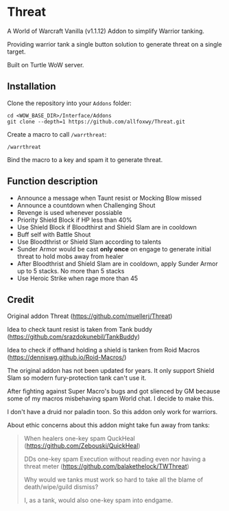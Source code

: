# Threat

A World of Warcraft Vanilla (v1.1.12) Addon to simplify Warrior tanking.

Providing warrior tank a single button solution to generate threat on a single target.

Built on Turtle WoW server.


## Installation

Clone the repository into your `Addons` folder:

    cd <WOW_BASE_DIR>/Interface/Addons
    git clone --depth=1 https://github.com/allfoxwy/Threat.git

Create a macro to call `/warrthreat`:

    /warrthreat

Bind the macro to a key and spam it to generate threat.


## Function description
- Announce a message when Taunt resist or Mocking Blow missed
- Announce a countdown when Challenging Shout
- Revenge is used whenever possiable
- Priority Shield Block if HP less than 40%
- Use Shield Block if Bloodthirst and Shield Slam are in cooldown
- Buff self with Battle Shout
- Use Bloodthrist or Shield Slam according to talents
- Sunder Armor would be cast **only once** on engage to generate initial threat to hold mobs away from healer
- After Bloodthrist and Shield Slam are in cooldown, apply Sunder Armor up to 5 stacks. No more than 5 stacks
- Use Heroic Strike when rage more than 45


## Credit

Original addon Threat (https://github.com/muellerj/Threat)

Idea to check taunt resist is taken from Tank buddy (https://github.com/srazdokunebil/TankBuddy)

Idea to check if offhand holding a shield is tanken from Roid Macros (https://denniswg.github.io/Roid-Macros/)

The original addon has not been updated for years. It only support Shield Slam so modern fury-protection tank can't use it.

After fighting against Super Macro's bugs and got slienced by GM because some of my macros misbehaving spam World chat. I decide to make this.

I don't have a druid nor paladin toon. So this addon only work for warriors.

About ethic concerns about this addon might take fun away from tanks:
> When healers one-key spam QuckHeal (https://github.com/Zebouski/QuickHeal)
>
> DDs one-key spam Execution without reading even nor having a threat meter (https://github.com/balakethelock/TWThreat)
>
> Why would we tanks must work so hard to take all the blame of death/wipe/guild dismiss?
>
> I, as a tank, would also one-key spam into endgame.

